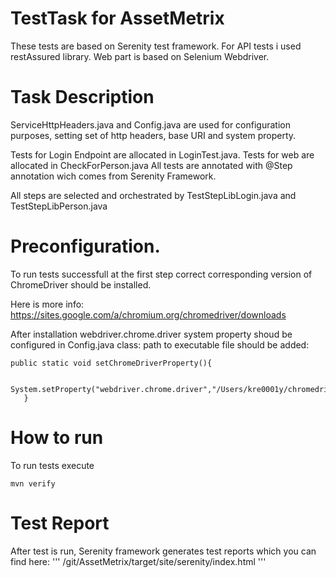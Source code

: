 # TestTask for AssetMetrix
These tests are based on Serenity test framework. For API tests i used restAssured library. Web part is based on Selenium Webdriver.


# Task Description
ServiceHttpHeaders.java and Config.java are used for configuration purposes, setting set of http headers, base URI and system property.


Tests for Login Endpoint are allocated in LoginTest.java. Tests for web are allocated in CheckForPerson.java
All tests are annotated with @Step annotation wich comes from Serenity Framework.

All steps are selected and orchestrated by TestStepLibLogin.java and TestStepLibPerson.java

# Preconfiguration.


To run tests successfull at the first step correct corresponding version of ChromeDriver should be installed.

Here is more info: https://sites.google.com/a/chromium.org/chromedriver/downloads

After installation webdriver.chrome.driver system property shoud be configured in Config.java class: path to executable file should be added:
 ```
 public static void setChromeDriverProperty(){

        System.setProperty("webdriver.chrome.driver","/Users/kre0001y/chromedriver/chromedriver");
    }
```




# How to run

To run tests execute
```
mvn verify
```

# Test Report
After test is run, Serenity framework generates test reports which you can find here:
'''
/git/AssetMetrix/target/site/serenity/index.html
'''
